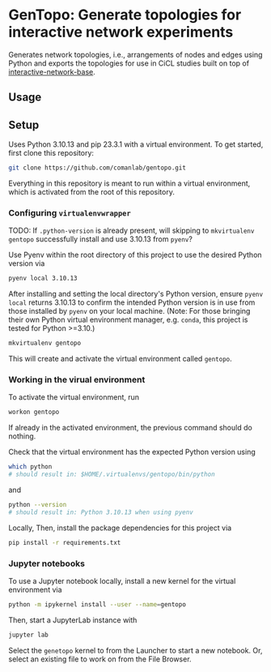 # GenTopo: Generate topologies for interactive network experiments

Generates network topologies, i.e., arrangements of nodes and edges using Python and exports the topologies for use in CiCL studies built on top of [interactive-network-base](https://github.com/comanlab/interactive-network-base).

## Usage

## Setup

Uses Python 3.10.13 and pip 23.3.1 with a virtual environment. To get started, first clone this repository:

```sh
git clone https://github.com/comanlab/gentopo.git
```

Everything in this repository is meant to run within a virtual environment, which is activated from the root of this repository.

### Configuring `virtualenvwrapper`

TODO: If `.python-version` is already present, will skipping to `mkvirtualenv gentopo` successfully install and use 3.10.13 from `pyenv`?

Use Pyenv within the root directory of this project to use the desired Python version via

```sh
pyenv local 3.10.13
```

After installing and setting the local directory's Python version, ensure `pyenv local` returns 3.10.13 to confirm the intended Python version is in use from those installed by `pyenv` on your local machine. (Note: For those bringing their own Python virtual environment manager, e.g. `conda`, this project is tested for Python >=3.10.)

```sh
mkvirtualenv gentopo
```

This will create and activate the virtual environment called `gentopo`.

### Working in the virual environment

To activate the virtual environment, run

```sh
workon gentopo
```

If already in the activated environment, the previous command should do nothing.

Check that the virtual environment has the expected Python version using

```sh
which python
# should result in: $HOME/.virtualenvs/gentopo/bin/python
```

and

```sh
python --version
# should result in: Python 3.10.13 when using pyenv
```

Locally, Then, install the package dependencies for this project via

```sh
pip install -r requirements.txt
```

### Jupyter notebooks

To use a Jupyter notebook locally, install a new kernel for the virtual environment via

```sh
python -m ipykernel install --user --name=gentopo
```

Then, start a JupyterLab instance with

```sh
jupyter lab
```

Select the `genetopo` kernel to from the Launcher to start a new notebook. Or, select an existing file to work on from the File Browser.
